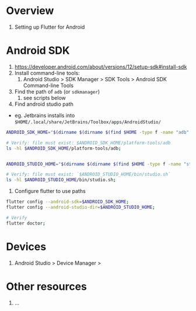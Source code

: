 # Overview
1. Setting up Flutter for Android


# Android SDK
1. https://developer.android.com/about/versions/12/setup-sdk#install-sdk
1. Install command-line tools:
    1. Android Studio > SDK Manager > SDK Tools > Android SDK Command-line Tools
1. Find the path of `adb` (or `sdkmanager`)
    1. see scripts below
1. Find android studio path
- eg. Jetbrains installs into `$HOME/.local/share/JetBrains/Toolbox/apps/AndroidStudio/`
```bash
ANDROID_SDK_HOME="$(dirname $(dirname $(find $HOME -type f -name "adb" 2>/dev/null | sort --reverse | head -1)))"

# Verify: file must exist: $ANDROID_SDK_HOME/platform-tools/adb
ls -hl $ANDROID_SDK_HOME/platform-tools/adb;


ANDROID_STUDIO_HOME="$(dirname $(dirname $(find $HOME -type f -name "studio.sh" 2>/dev/null | sort --reverse | head -1)))"

# Verify: file must exist: `$ANDROID_STUDIO_HOME/bin/studio.sh`
ls -hl $ANDROID_STUDIO_HOME/bin/studio.sh;
```
1. Configure flutter to use paths
```bash
flutter config --android-sdk=$ANDROID_SDK_HOME;
flutter config --android-studio-dir=$ANDROID_STUDIO_HOME;

# Verify
flutter doctor;
```


# Devices
1. Android Studio > Device Manager >

# Other resources
1. ...